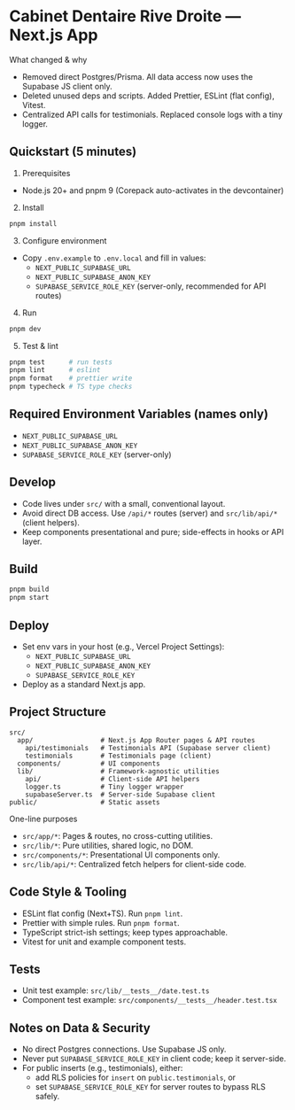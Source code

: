 # Cabinet Dentaire Rive Droite — Next.js App

What changed & why
- Removed direct Postgres/Prisma. All data access now uses the Supabase JS client only.
- Deleted unused deps and scripts. Added Prettier, ESLint (flat config), Vitest.
- Centralized API calls for testimonials. Replaced console logs with a tiny logger.

## Quickstart (5 minutes)

1) Prerequisites
- Node.js 20+ and pnpm 9 (Corepack auto-activates in the devcontainer)

2) Install
```bash
pnpm install
```

3) Configure environment
- Copy `.env.example` to `.env.local` and fill in values:
  - `NEXT_PUBLIC_SUPABASE_URL`
  - `NEXT_PUBLIC_SUPABASE_ANON_KEY`
  - `SUPABASE_SERVICE_ROLE_KEY` (server-only, recommended for API routes)

4) Run
```bash
pnpm dev
```

5) Test & lint
```bash
pnpm test      # run tests
pnpm lint      # eslint
pnpm format    # prettier write
pnpm typecheck # TS type checks
```

## Required Environment Variables (names only)
- `NEXT_PUBLIC_SUPABASE_URL`
- `NEXT_PUBLIC_SUPABASE_ANON_KEY`
- `SUPABASE_SERVICE_ROLE_KEY` (server-only)

## Develop
- Code lives under `src/` with a small, conventional layout.
- Avoid direct DB access. Use `/api/*` routes (server) and `src/lib/api/*` (client helpers).
- Keep components presentational and pure; side-effects in hooks or API layer.

## Build
```bash
pnpm build
pnpm start
```

## Deploy
- Set env vars in your host (e.g., Vercel Project Settings):
  - `NEXT_PUBLIC_SUPABASE_URL`
  - `NEXT_PUBLIC_SUPABASE_ANON_KEY`
  - `SUPABASE_SERVICE_ROLE_KEY`
- Deploy as a standard Next.js app.

## Project Structure

```
src/
  app/                 # Next.js App Router pages & API routes
    api/testimonials   # Testimonials API (Supabase server client)
    testimonials       # Testimonials page (client)
  components/          # UI components
  lib/                 # Framework-agnostic utilities
    api/               # Client-side API helpers
    logger.ts          # Tiny logger wrapper
    supabaseServer.ts  # Server-side Supabase client
public/                # Static assets
```

One-line purposes
- `src/app/*`: Pages & routes, no cross-cutting utilities.
- `src/lib/*`: Pure utilities, shared logic, no DOM.
- `src/components/*`: Presentational UI components only.
- `src/lib/api/*`: Centralized fetch helpers for client-side code.

## Code Style & Tooling
- ESLint flat config (Next+TS). Run `pnpm lint`.
- Prettier with simple rules. Run `pnpm format`.
- TypeScript strict-ish settings; keep types approachable.
- Vitest for unit and example component tests.

## Tests
- Unit test example: `src/lib/__tests__/date.test.ts`
- Component test example: `src/components/__tests__/header.test.tsx`

## Notes on Data & Security
- No direct Postgres connections. Use Supabase JS only.
- Never put `SUPABASE_SERVICE_ROLE_KEY` in client code; keep it server-side.
- For public inserts (e.g., testimonials), either:
  - add RLS policies for `insert` on `public.testimonials`, or
  - set `SUPABASE_SERVICE_ROLE_KEY` for server routes to bypass RLS safely.

